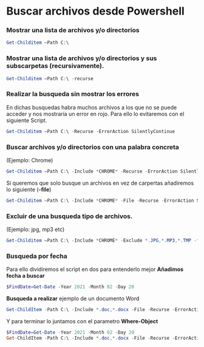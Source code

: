 # Buscar archivos desde Powershell

### Mostrar una lista de archivos y/o directorios
```powershell
Get-Childitem –Path C:\
```

### Mostrar una lista de archivos y/o directorios y sus subscarpetas (recursivamente).
```powershell
Get-Childitem –Path C:\ -recurse
```

### Realizar la busqueda sin mostrar los errores
En dichas busquedas habra muchos archivos a los que no se puede acceder y nos mostraría un error en rojo. Para ello lo evitaremos con el siguiente Script.

```powershell
Get-Childitem –Path C:\ -Recurse -ErrorAction SilentlyContinue
```

### Buscar archivos y/o directorios con una palabra concreta 
(Ejemplo: Chrome)

```powershell
Get-Childitem –Path C:\ -Include *CHROME* -Recurse -ErrorAction SilentlyContinue
```
Si queremos que solo busque un archivos en vez de carpertas añadiremos lo siguiente (**-file**)
```powershell
Get-Childitem –Path C:\ -Include *CHROME* -File -Recurse -ErrorAction SilentlyContinue
```

### Excluir de una busqueda tipo de archivos. 
(Ejemplo: jpg, mp3 etc)
```powershell
Get-Childitem –Path C:\ -Include *CHROME* -Exclude *.JPG,*.MP3,*.TMP -file -Recurse -ErrorAction SilentlyContinue
```

### Busqueda por fecha

Para ello dividiremos el script en dos para entenderlo mejor
**Añadimos fecha a buscar**
```powershell
$FindDate=Get-Date -Year 2021 -Month 02 -Day 20
```
**Busqueda a realizar** ejemplo de un documento Word
```powershell
Get-ChildItem -Path C:\ -Include *.doc,*.docx -File -Recurse -ErrorAction SilentlyContinue
```

Y para terminar lo juntamos con el parametro **Where-Object**
```powershell
$FindDate=Get-Date -Year 2021 -Month 02 -Day 20
Get-ChildItem -Path C:\ -Include *.doc,*.docx -File -Recurse -ErrorAction SilentlyContinue | Where-Object { $_.LastWriteTime -ge $FindDate }
```



